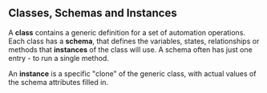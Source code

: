 ## Classes, Schemas and Instances

A **class** contains a generic definition for a set of automation operations. Each class has a **schema**, that defines the variables, states, relationships or methods that **instances** of the class will use. A schema often has just one entry - to run a single method.

An **instance** is a specific "clone" of the generic class, with actual values of the schema attributes filled in.
